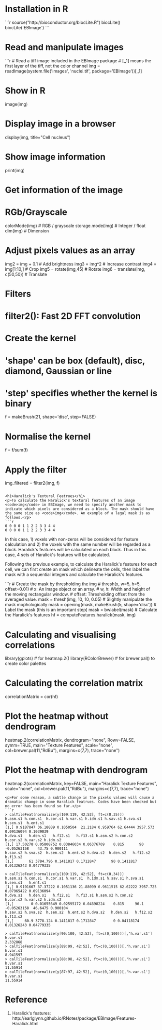 <H1>Installation in R</h1>
```r
source("http://bioconductor.org/biocLite.R")
biocLite()
biocLite('EBImage')
```

<h1>Read and manipulate images</h1>
```r
# Read a tiff image included in the EBImage package
# [,,1] means the first layer of the tiff, not the color channel
img = readImage(system.file('images', 'nuclei.tif', package='EBImage'))[,,1]

# Show in R
image(img)

# Display image in a browser
display(img, title="Cell nucleus")

# Show image information
print(img)

# Get information of the image
# RGb/Grayscale
colorMode(img)                  # RGB / grayscale
storage.mode(img)               # Integer / float
dim(img)                        # Dimension

# Adjust pixels values as an array
img2 = img + 0.1                # Add brightness
img3 = img^2                    # Increase contrast
img4 = img[1:10,]               # Crop
img5 = rotate(img,45)           # Rotate
img6 = translate(img, c(50,50)) # Translate

# Filters
# filter2(): Fast 2D FFT convolution
# Create the kernel
# 'shape' can be box (default), disc, diamond, Gaussian or line
# 'step' specifies whether the kernel is binary
f = makeBrush(21, shape='disc', step=FALSE)
# Normalise the kernel
f = f/sum(f)
# Apply the filter
img_filtered = filter2(img, f)
```

<h1>Haralick's Textural Featrues</h1>
<p>To calculate the Haralick's textural features of an image <code>img</code> in EBImage, we need to specify another mask to indicate which pixels are considered as a block. The mask should have the same size as <code>img</code>. An example of a legal mask is as follows.</p>
```r
0 0 0 0 1 1 2 2 3 3 4 4
0 0 0 0 1 1 2 2 3 3 4 4
```
<p>In this case, 1) voxels with non-zeros will be considered for feature calculation and 2) the voxels with the same number will be regarded as a block. Haralick's features will be calculated on each block. Thus in this case, 4 sets of Haralick's features will be calculated.</p>
<p>Following the previous example, to calculate the Haralick's features for each cell, we can first create an mask which delineate the cells, then label the mask with a sequential integers and calculate the Haralick's features.</p>
```r
# Create the mask by thresholding the img
# thresh(x, w=5, h=5, offset=0.01)
#   x:        An Image object or an array.
#   w, h:     Width and height of the moving rectangular window.
#   offset:   Thresholding offset from the averaged value.
mask = thresh(img, 10, 10, 0.05)
# Slightly manipulate the mask mophologically
mask = opening(mask, makeBrush(5, shape='disc'))
# Label the mask (this is an important step)
mask = bwlabel(mask)
# Calculate the Haralick's features
hf = computeFeatures.haralick(mask, img)

# Calculating and visualising correlations
library(gplots)         # for heatmap.2()
library(RColorBrewer)   # for brewer.pal() to create color palettes

# Calculating the correlation matrix
correlationMatrix = cor(hf)

# Plot the heatmap without dendrogram
heatmap.2(correlationMatrix,
          dendrogram="none", 
          Rowv=FALSE, 
          symm=TRUE,
          main="Texture Features",
          scale="none", 
          col=brewer.pal(11,"RdBu"), 
          margins=c(7,7), 
          trace="none")
          
# Plot the heatmap with dendrogram
heatmap.2(correlationMatrix,
          key=FALSE,
          main="Haralick Texture Features",
          scale="none", 
          col=brewer.pal(11,"RdBu"), 
          margins=c(7,7), 
          trace="none")
```
<p>For some reason, a subtle change in the pixels values will cause a dramatic change in some Haralick featrues. Codes have been checked but no error has been found so far.</p>
```r
> calTileFeat(normalize(y[109:119, 42:52], ft=c(0,35)))
h.asm.s1 h.con.s1  h.cor.s1 h.var.s1 h.idm.s1 h.sav.s1 h.sva.s1   h.sen.s1  h.ent.s1
[1,] 0.9187847 36.18889 0.1050504  21.2184 0.959764 62.64444 3957.573 0.09136094 0.1039039
h.dva.s1   h.den.s1   h.f12.s1   h.f13.s1 h.asm.s2 h.con.s2    h.cor.s2 h.var.s2 h.idm.s2
[1,] 17.50278 0.05808752 0.03846034 0.06376709    0.815       90 -0.05263158    43.75 0.900111
h.sav.s2 h.sva.s2  h.sen.s2  h.ent.s2 h.dva.s2  h.den.s2   h.f12.s2   h.f13.s2
[1,]       61 3784.796 0.1411817 0.1712847       90 0.1411817 0.01326243 0.04779335

> calTileFeat(normalize(y[109:119, 42:52], ft=c(0,34)))
h.asm.s1 h.con.s1  h.cor.s1 h.var.s1  h.idm.s1 h.sav.s1 h.sva.s1   h.sen.s1   h.ent.s1
[1,] 0.9191667 37.37222 0.1051136 21.88099 0.9611515 62.62222 3957.725 0.07965422 0.09136094
h.dva.s1   h.den.s1   h.f12.s1   h.f13.s1 h.asm.s2 h.con.s2    h.cor.s2 h.var.s2 h.idm.s2
[1,]        0 0.01655649 0.02595172 0.04898224    0.815     96.1 -0.05263158  46.6475 0.900104
h.sav.s2 h.sva.s2  h.sen.s2  h.ent.s2 h.dva.s2   h.den.s2   h.f12.s2   h.f13.s2
[1,]     60.9 3778.124 0.1411817 0.1712847        0 0.04118174 0.01326243 0.04779335

> calTileFeat(normalize(y[90:100, 42:52], ft=c(0,100)))[,'h.var.s1']
h.var.s1 
2.332868 
> calTileFeat(normalize(y[89:99, 42:52], ft=c(0,100)))[,'h.var.s1']
h.var.s1 
8.941597 
> calTileFeat(normalize(y[88:98, 42:52], ft=c(0,100)))[,'h.var.s1']
h.var.s1 
11.55914 
> calTileFeat(normalize(y[87:97, 42:52], ft=c(0,100)))[,'h.var.s1']
h.var.s1 
11.55914 

```
<h1>Reference</h1>
<ol>
  <li>Haralick's features: http://earlglynn.github.io/RNotes/package/EBImage/Features-Haralick.html</li>
</ol>
